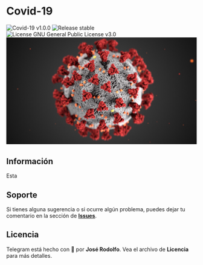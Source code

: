 # Covid-19
![Covid-19 v1.0.0](https://img.shields.io/badge/Covid--19-v1.0.0-brightgreen)
![Release stable](https://img.shields.io/badge/Release-stable-brightgreen)
![License GNU General Public License v3.0](https://img.shields.io/badge/License-GNU%20General%20Public%20License%20v3.0-blue)
![Covid-19](https://github.com/jric2002/covid-19/blob/master/.images/covid-19.jpg)

## Información
Esta 

## Soporte
Si tienes alguna sugerencia o si ocurre algún problema, puedes dejar tu comentario en la sección de [**Issues**](https://github.com/jric2002/covid-19/issues).

## Licencia
Telegram está hecho con 💚 por **José Rodolfo**. Vea el archivo de **Licencia** para más detalles.